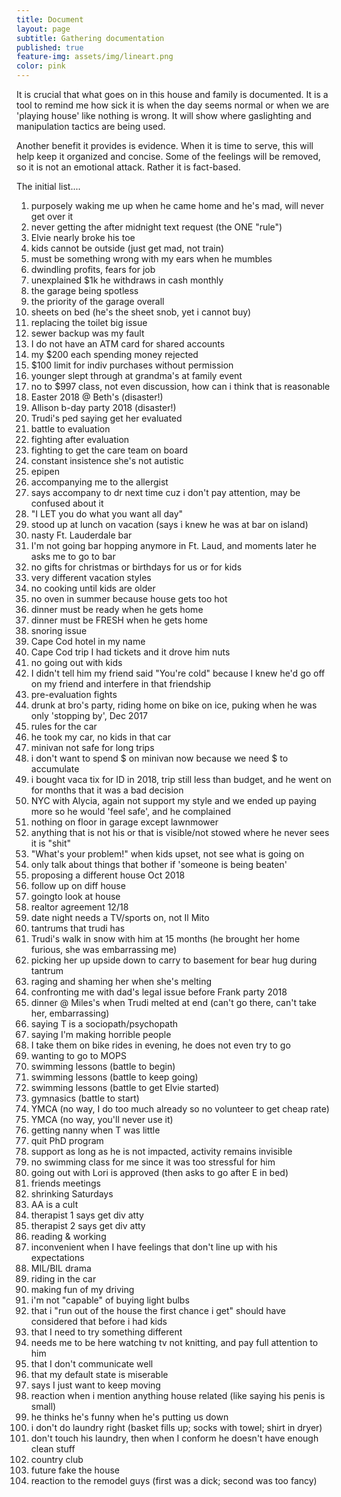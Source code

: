 ```yaml
---
title: Document
layout: page
subtitle: Gathering documentation
published: true
feature-img: assets/img/lineart.png
color: pink
---
```

It is crucial that what goes on in this house and family is documented. It is a tool to remind me how sick it is when the day seems normal or when we are 'playing house' like nothing is wrong. It will show where gaslighting and manipulation tactics are being used. 

Another benefit it provides is evidence. When it is time to serve, this will help keep it organized and concise. Some of the feelings will be removed, so it is not an emotional attack. Rather it is fact-based.

The initial list....

1. purposely waking me up when he came home and he's mad, will never get over it 
1. never getting the after midnight text request (the ONE "rule")
1. Elvie nearly broke his toe
1. kids cannot be outside (just get mad, not train)
1. must be something wrong with my ears when he mumbles
1. dwindling profits, fears for job
1. unexplained $1k he withdraws in cash monthly
1. the garage being spotless
1. the priority of the garage overall
1. sheets on bed (he's the sheet snob, yet i cannot buy)
1. replacing the toilet big issue
1. sewer backup was my fault
1. I do not have an ATM card for shared accounts
1. my $200 each spending money rejected
1. $100 limit for indiv purchases without permission
1. younger slept through at grandma's at family event
1. no to $997 class, not even discussion, how can i think that is reasonable
1. Easter 2018 @ Beth's (disaster!)
1. Allison b-day party 2018 (disaster!)
1. Trudi's ped saying get her evaluated
1. battle to evaluation
1. fighting after evaluation
1. fighting to get the care team on board
1. constant insistence she's not autistic
1. epipen
1. accompanying me to the allergist
1. says accompany to dr next time cuz i don't pay attention, may be confused about it
1. "I LET you do what you want all day"
1. stood up at lunch on vacation (says i knew he was at bar on island)
1. nasty Ft. Lauderdale bar
1. I'm not going bar hopping anymore in Ft. Laud, and moments later he asks me to go to bar
1. no gifts for christmas or birthdays for us or for kids
1. very different vacation styles
1. no cooking until kids are older
1. no oven in summer because house gets too hot
1. dinner must be ready when he gets home
1. dinner must be FRESH when he gets home
1. snoring issue
1. Cape Cod hotel in my name
1. Cape Cod trip I had tickets and it drove him nuts
1. no going out with kids
1. I didn't tell him my friend said "You're cold" because I knew he'd go off on my friend and interfere in that friendship
1. pre-evaluation fights
1. drunk at bro's party, riding home on bike on ice, puking when he was only 'stopping by', Dec 2017
1. rules for the car
1. he took my car, no kids in that car
1. minivan not safe for long trips
1. i don't want to spend $ on minivan now because we need $ to accumulate
1. i bought vaca tix for ID in 2018, trip still less than budget, and he went on for months that it was a bad decision
1. NYC with Alycia, again not support my style and we ended up paying more so he would 'feel safe', and he complained
1. nothing on floor in garage except lawnmower
1. anything that is not his or that is visible/not stowed where he never sees it is "shit"
1. "What's your problem!" when kids upset, not see what is going on
1. only talk about things that bother if 'someone is being beaten'
1. proposing a different house Oct 2018
1. follow up on diff house
1. goingto look at house
1. realtor agreement 12/18
1. date night needs a TV/sports on, not Il Mito
1. tantrums that trudi has
1. Trudi's walk in snow with him at 15 months (he brought her home furious, she was embarrassing me)
1. picking her up upside down to carry to basement for bear hug during tantrum
1. raging and shaming her when she's melting
1. confronting me with dad's legal issue before Frank party 2018
1. dinner @ Miles's when Trudi melted at end (can't go there, can't take her, embarrassing)
1. saying T is a sociopath/psychopath
1. saying I'm making horrible people
1. I take them on bike rides in evening, he does not even try to go
1. wanting to go to MOPS
1. swimming lessons (battle to begin)
1. swimming lessons (battle to keep going)
1. swimming lessons (battle to get Elvie started)
1. gymnasics (battle to start)
1. YMCA (no way, I do too much already so no volunteer to get cheap rate)
1. YMCA (no way, you'll never use it)
1. getting nanny when T was little
1. quit PhD program
1. support as long as he is not impacted, activity remains invisible
1. no swimming class for me since it was too stressful for him
1. going out with Lori is approved (then asks to go after E in bed)
1. friends meetings
1. shrinking Saturdays
1. AA is a cult
1. therapist 1 says get div atty
1. therapist 2 says get div atty
1. reading & working
1. inconvenient when I have feelings that don't line up with his expectations
1. MIL/BIL drama
1. riding in the car
1. making fun of my driving
1. i'm not "capable" of buying light bulbs
1. that i "run out of the house the first chance i get" should have considered that before i had kids
1. that I need to try something different
1. needs me to be here watching tv not knitting, and pay full attention to him
1. that I don't communicate well
1. that my default state is miserable
1. says I just want to keep moving
1. reaction when i mention anything house related (like saying his penis is small)
1. he thinks he's funny when he's putting us down
1. i don't do laundry right (basket fills up; socks with towel; shirt in dryer)
1. don't touch his laundry, then when I conform he doesn't have enough clean stuff
1. country club
1. future fake the house
1. reaction to the remodel guys (first was a dick; second was too fancy)




